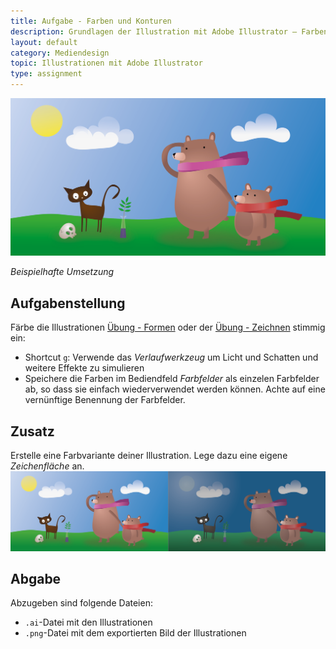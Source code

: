 ```yaml
---
title: Aufgabe - Farben und Konturen
description: Grundlagen der Illustration mit Adobe Illustrator – Farben und Konturen - Aufgabe
layout: default
category: Mediendesign
topic: Illustrationen mit Adobe Illustrator
type: assignment
---
```


 
![Beispielhafte Umsetzung](img/umsetzung_farben_bright.png)

_Beispielhafte Umsetzung_


## Aufgabenstellung
Färbe die Illustrationen [Übung - Formen](11_illustration_forms_assigment.md) oder der [Übung - Zeichnen](12_illustration_draw_assigment.md) stimmig ein:

- Shortcut `g`: Verwende das _Verlaufwerkzeug_ um Licht und Schatten und weitere Effekte zu simulieren
- Speichere die Farben im Bediendfeld _Farbfelder_ als einzelen Farbfelder ab, so dass sie einfach wiederverwendet werden können. Achte auf eine vernünftige Benennung der Farbfelder.

## Zusatz
Erstelle eine Farbvariante deiner Illustration. Lege dazu eine eigene _Zeichenfläche_ an.
![Beispielhafte Umsetzung](./img/umsetzung_farben.png)

## Abgabe
Abzugeben sind folgende Dateien:
- `.ai`-Datei mit den Illustrationen
- `.png`-Datei mit dem exportierten Bild der Illustrationen
